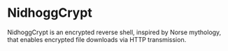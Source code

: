 # NidhoggCrypt
NidhoggCrypt is an encrypted reverse shell, inspired by Norse mythology, that enables encrypted file downloads via HTTP transmission.
